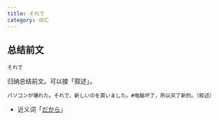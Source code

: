 ```yaml
---
title: それで
category: 词汇
---
```


## 总结前文

`それで`

归纳总结前文。可以接「叙述」。

```example
パソコンが壊れた。それで、新しいのを買いました。#电脑坏了，所以买了新的。（叙述）
```

- 近义词「[だから](dakara#总结前文)」
